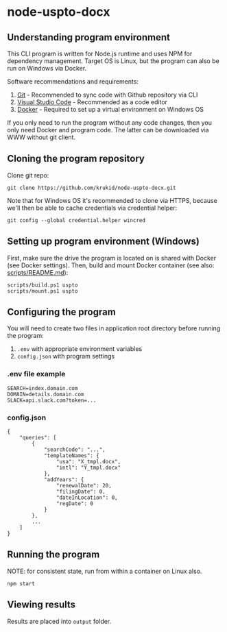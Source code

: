# node-uspto-docx

## Understanding program environment

This CLI program is written for Node.js runtime and uses NPM for dependency management.
Target OS is Linux, but the program can also be run on Windows via Docker.

Software recommendations and requirements:

1. [Git](https://git-scm.com/download/win) - Recommended to sync code with Github repository via CLI
2. [Visual Studio Code](https://code.visualstudio.com/) - Recommended as a code editor
3. [Docker](https://download.docker.com/win/stable/InstallDocker.msi) - Required to set up a virtual environment on Windows OS

If you only need to run the program without any code changes, then you only need Docker and program code. The latter can be downloaded via WWW without git client.

## Cloning the program repository

Clone git repo:

    git clone https://github.com/krukid/node-uspto-docx.git

Note that for Windows OS it's recommended to clone via HTTPS, because we'll then be able to cache credentials via credential helper:

    git config --global credential.helper wincred

## Setting up program environment (Windows)

First, make sure the drive the program is located on is shared with Docker (see Docker settings). Then, build and mount Docker container (see also: [scripts/README.md](scripts/win/README.md)):

    scripts/build.ps1 uspto
    scripts/mount.ps1 uspto

## Configuring the program

You will need to create two files in application root directory before running the program:

1. `.env` with appropriate environment variables
2. `config.json` with program settings

### .env file example

    SEARCH=index.domain.com
    DOMAIN=details.domain.com
    SLACK=api.slack.com?token=...

### config.json

    {
        "queries": [
            {
                "searchCode": "...",
                "templateNames": {
                    "usa": "X_tmpl.docx",
                    "intl": "Y_tmpl.docx"
                },
                "addYears": {
                    "renewalDate": 20,
                    "filingDate": 0,
                    "dateInLocation": 0,
                    "regDate": 0
                }
            },
            ...
        ]
    }

## Running the program

NOTE: for consistent state, run from within a container on Linux also.

    npm start

## Viewing results

Results are placed into `output` folder.
